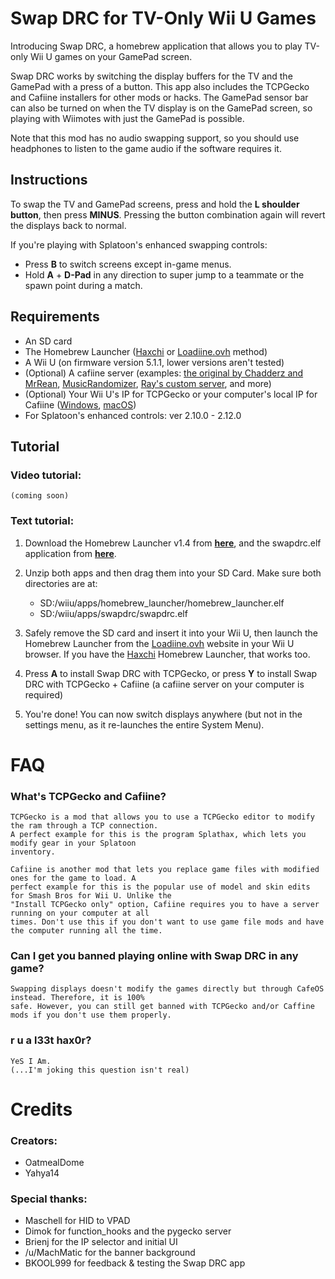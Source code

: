 # Swap DRC for TV-Only Wii U Games

Introducing Swap DRC, a homebrew application that allows you to play TV-only Wii U games on your GamePad screen.

Swap DRC works by switching the display buffers for the TV and the GamePad with a press of a button. This app also includes the TCPGecko and Cafiine installers for other mods or hacks. The GamePad sensor bar can also be turned on when the TV display is on the GamePad screen, so playing with Wiimotes with just the GamePad is possible.

Note that this mod has no audio swapping support, so you should use headphones to listen to the game audio if the software requires it.

## Instructions

To swap the TV and GamePad screens, press and hold the **L shoulder button**, then press **MINUS**. Pressing the button combination again will revert the displays back to normal.

If you're playing with Splatoon's enhanced swapping controls:

+ Press **B** to switch screens except in-game menus.
+ Hold **A** + **D-Pad** in any direction to super jump to a teammate or the spawn point during a match.

## Requirements

* An SD card
* The Homebrew Launcher ([Haxchi](https://gbatemp.net/threads/haxchi-v2-0-a-persistent-wiiu-hack.451071/) or [Loadiine.ovh](http://loadiine.ovh) method)
* A Wii U (on firmware version 5.1.1, lower versions aren't tested)
* (Optional) A cafiine server (examples: [the original by Chadderz and MrRean](https://github.com/MrRean/Cafiine-410-551/blob/master/server/cafiine_server.exe), [MusicRandomizer](https://github.com/OatmealDome/SplatoonUtilities/blob/master/MusicRandomizer/README.md), [Ray's custom server](https://github.com/Syroot/CafiineServer), and more)
* (Optional) Your Wii U's IP for TCPGecko or your computer's local IP for Cafiine ([Windows](http://www.nirsoft.net/utils/wnetwatcher.zip), [macOS](http://osxdaily.com/2010/11/21/find-ip-address-mac/))
* For Splatoon's enhanced controls: ver 2.10.0 - 2.12.0


## Tutorial

### Video tutorial:

    (coming soon)

### Text tutorial:

1. Download the Homebrew Launcher v1.4 from [**here**](https://github.com/dimok789/homebrew_launcher/releases), and the swapdrc.elf application from [**here**](https://github.com/OatmealDome/geckiine_drc_swap/releases).

2. Unzip both apps and then drag them into your SD Card. Make sure both directories are at:

    * SD:/wiiu/apps/homebrew_launcher/homebrew_launcher.elf
    * SD:/wiiu/apps/swapdrc/swapdrc.elf

3. Safely remove the SD card and insert it into your Wii U, then launch the Homebrew Launcher from the [Loadiine.ovh](http://loadiine.ovh) website in your Wii U browser. If you have the [Haxchi](https://gbatemp.net/threads/haxchi-v2-0-a-persistent-wiiu-hack.451071/) Homebrew Launcher, that works too.

4. Press **A** to install Swap DRC with TCPGecko, or press **Y** to install Swap DRC with TCPGecko + Cafiine (a cafiine server on your computer is required)

5. You're done! You can now switch displays anywhere (but not in the settings menu, as it re-launches the entire System Menu).

# FAQ

### What's TCPGecko and Cafiine?

    TCPGecko is a mod that allows you to use a TCPGecko editor to modify the ram through a TCP connection.
    A perfect example for this is the program Splathax, which lets you modify gear in your Splatoon
    inventory.
    
    Cafiine is another mod that lets you replace game files with modified ones for the game to load. A
    perfect example for this is the popular use of model and skin edits for Smash Bros for Wii U. Unlike the
    "Install TCPGecko only" option, Cafiine requires you to have a server running on your computer at all
    times. Don't use this if you don't want to use game file mods and have the computer running all the time.
    
### Can I get you banned playing online with Swap DRC in any game?

    Swapping displays doesn't modify the games directly but through CafeOS instead. Therefore, it is 100%
    safe. However, you can still get banned with TCPGecko and/or Caffine mods if you don't use them properly.
    
### r u a l33t hax0r?

    YeS I Am.
    (...I'm joking this question isn't real)


# Credits

### Creators:

+ OatmealDome
+ Yahya14

### Special thanks:

+ Maschell for HID to VPAD
+ Dimok for function_hooks and the pygecko server
+ Brienj for the IP selector and initial UI
+ /u/MachMatic for the banner background
+ BKOOL999 for feedback & testing the Swap DRC app